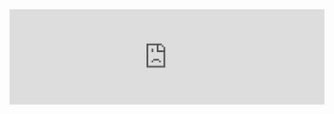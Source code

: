 <iframe frameborder="0" src="https://itch.io/embed/2771072?bg_color=222222&amp;fg_color=eeeeee&amp;link_color=fa5c5c&amp;border_color=7715a3" width="552" height="167"><a href="https://adartes-dev.itch.io/poc">Age of Magic Battles: Path of Cards by AdArtes-dev</a></iframe>
